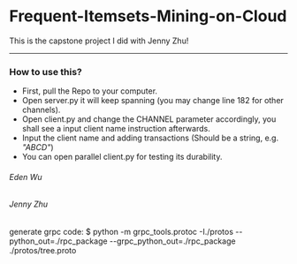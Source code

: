 # Frequent-Itemsets-Mining-on-Cloud
This is the capstone project I did with Jenny Zhu!

---

### How to use this?
* First, pull the Repo to your computer.
* Open server.py it will keep spanning (you may change line 182 for other channels).
* Open client.py and change the CHANNEL parameter accordingly, you shall see a input client name instruction afterwards.
* Input the client name and adding transactions (Should be a string, e.g. _"ABCD"_)
* You can open parallel client.py for testing its durability.

###### Eden Wu

###### Jenny Zhu
generate grpc code:
$ python -m grpc_tools.protoc -I./protos --python_out=./rpc_package --grpc_python_out=./rpc_package ./protos/tree.proto
